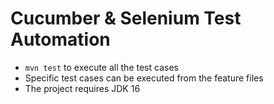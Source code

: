 # Cucumber & Selenium Test Automation

- `mvn test` to execute all the test cases
- Specific test cases can be executed from the feature files
- The project requires JDK 16

